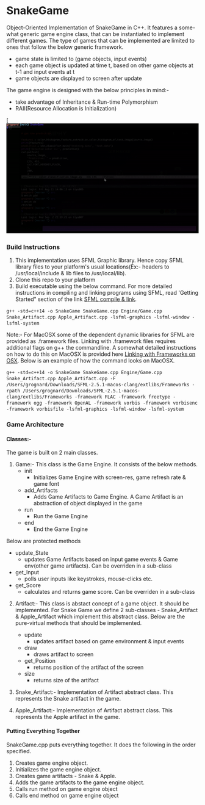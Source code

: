 # SnakeGame
Object-Oriented Implementation of SnakeGame in C++. It features a some-what generic game engine class, that can be instantiated to implement different games. The type of games that can be implemented are limited to ones that follow the below generic framework.

- game state is limited to (game objects, input events)
- each game object is updated at time t, based on other game objects at t-1 and input events at t
- game objects are displayed to screen after update

The game engine is designed with the below principles in mind:-

- take advantage of Inheritance & Run-time Polymorphism
- RAII(Resource Allocation is Initialization)

[![Snake Game](Videos/SnakeGame.gif)

### Build Instructions
1) This implementation uses SFML Graphic library. Hence copy SFML library files to your platform's usual locations(Ex:- headers to /usr/local/include & lib 
files to /usr/local/lib).
2) Clone this repo to your platform
3) Build executable using the below command. For more detailed instructions in compiling and linking programs using SFML, read 'Getting Started" section of the link
[SFML compile & link](https://www.sfml-dev.org/tutorials/2.5/).
```
g++ -std=c++14 -o SnakeGame SnakeGame.cpp Engine/Game.cpp Snake_Artifact.cpp Apple_Artifact.cpp -lsfml-graphics -lsfml-window -lsfml-system
```
Note:- For MacOSX some of the dependent dynamic libraries for SFML are provided as .framework files. Linking with .framework files requires additional flags on g++ the commandline. A somewhat detailed instructions on how to do this on MacOSX is provided here [Linking with Frameworks on OSX](compiling_and_linking_withSFML.txt).
Below is an example of how the command looks on MacOSX.
```
g++ -std=c++14 -o SnakeGame SnakeGame.cpp Engine/Game.cpp Snake_Artifact.cpp Apple_Artifact.cpp -F /Users/grognard/Downloads/SFML-2.5.1-macos-clang/extlibs/Frameworks -rpath /Users/grognard/Downloads/SFML-2.5.1-macos-clang/extlibs/Frameworks -framework FLAC -framework freetype -framework ogg -framework OpenAL -framework vorbis -framework vorbisenc -framework vorbisfile -lsfml-graphics -lsfml-window -lsfml-system
```
### Game Architecture
#### Classes:-
The game is built on 2 main classes.
1) Game:- 
This class is the Game Engine. It consists of the below methods.
   - init
     - Initializes Game Engine with screen-res, game refresh rate & game font
   - add_Artifacts
     - Adds Game Artifacts to Game Engine. A Game Artifact is an abstraction of object displayed in the game
   - run
     - Run the Game Engine
   - end
     - End the Game Engine
     

Below are protected methods 
   - update_State
     - updates Game Artifacts based on input game events & Game env(other game artifacts). Can be overriden in a sub-class
   - get_Input
     - polls user inputs like keystrokes,  mouse-clicks etc.
   - get_Score
     - calculates and returns game score. Can be overriden in a sub-class
2) Artifact:- This class is abstact concept of a game object. It should be implemented. For Snake Game we define 2 sub-classes - Snake_Artifact & Apple_Artifact 
which implement this abstract class.
Below are the pure-virtual methods that should be implemented.
   - update
     -  updates artifact based on game environment & input events
   - draw
     -  draws artifact to screen
   - get_Position
     -  returns position of the artifact of the screen
   - size
     -  returns size of the artifact
     
3) Snake_Artifact:- Implementation of Artifact abstract class. This represents the Snake artifact in the game.
4) Apple_Artifact:- Implementation of Artifact abstract class. This represents the Apple artifact in the game.

#### Putting Everything Together
SnakeGame.cpp puts everything together. It does the following in the order specified.
1) Creates game engine object.
2) Initializes the game engine object.
3) Creates game artifacts - Snake & Apple.
4) Adds the game artifacts to the game engine object.
4) Calls run method on game engine object
5) Calls end method on game engine object
